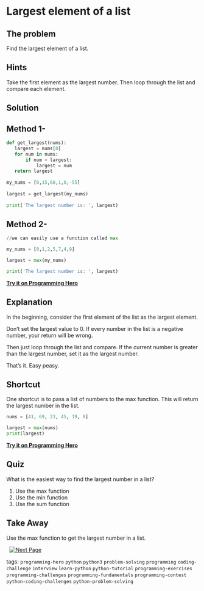 
# Largest element of a list

## The problem
Find the largest element of a list.

## Hints
Take the first element as the largest number. Then loop through the list and compare each element.
 

## Solution
## Method 1-
```python
def get_largest(nums):
   largest = nums[0]
   for num in nums:
       if num > largest:
           largest = num
   return largest
 
my_nums = [0,15,68,1,0,-55]
 
largest = get_largest(my_nums)
 
print('The largest number is: ', largest)
```
## Method 2-
```python
//we can easily use a function called max

my_nums = [0,1,2,5,7,4,9]

largest = max(my_nums)

print('The largest number is: ', largest)
```

**[Try it on Programming Hero](https://play.google.com/store/apps/details?id=com.learnprogramming.codecamp)**

## Explanation
In the beginning, consider the first element of the list as the largest element. 

Don’t set the largest value to 0. If every number in the list is a negative number, your return will be wrong. 

Then just loop through the list and compare. If the current number is greater than the largest number, set it as the largest number. 

That’s it. Easy peasy. 

## Shortcut
One shortcut is to  pass a list of numbers to the max function. This will return the largest number in the list.

```python
nums = [41, 69, 23, 45, 19, 8]

largest = max(nums)
print(largest)
```
**[Try it on Programming Hero](https://play.google.com/store/apps/details?id=com.learnprogramming.codecamp)**

## Quiz
What is the easiest way to find the largest number in a list?
1. Use the max function
2. Use the min function
3. Use the sum function


## Take Away

Use the max function to get the largest number in a list.

&nbsp;
[![Next Page](../assets/next-button.png)](Sum-of-squares.md)
&nbsp;

tags:  `programming-hero`  `python`  `python3`  `problem-solving`  `programming`  `coding-challenge`  `interview`  `learn-python`  `python-tutorial`  `programming-exercises`  `programming-challenges`  `programming-fundamentals`  `programming-contest`  `python-coding-challenges`  `python-problem-solving`

